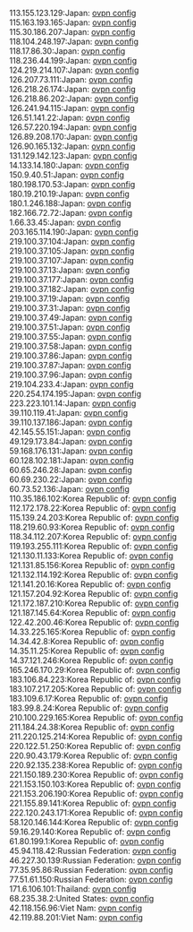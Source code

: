 113.155.123.129:Japan: [ovpn config](vpn/113_155_123_129.ovpn)  
115.163.193.165:Japan: [ovpn config](vpn/115_163_193_165.ovpn)  
115.30.186.207:Japan: [ovpn config](vpn/115_30_186_207.ovpn)  
118.104.248.197:Japan: [ovpn config](vpn/118_104_248_197.ovpn)  
118.17.86.30:Japan: [ovpn config](vpn/118_17_86_30.ovpn)  
118.236.44.199:Japan: [ovpn config](vpn/118_236_44_199.ovpn)  
124.219.214.107:Japan: [ovpn config](vpn/124_219_214_107.ovpn)  
126.207.73.111:Japan: [ovpn config](vpn/126_207_73_111.ovpn)  
126.218.26.174:Japan: [ovpn config](vpn/126_218_26_174.ovpn)  
126.218.86.202:Japan: [ovpn config](vpn/126_218_86_202.ovpn)  
126.241.94.115:Japan: [ovpn config](vpn/126_241_94_115.ovpn)  
126.51.141.22:Japan: [ovpn config](vpn/126_51_141_22.ovpn)  
126.57.220.194:Japan: [ovpn config](vpn/126_57_220_194.ovpn)  
126.89.208.170:Japan: [ovpn config](vpn/126_89_208_170.ovpn)  
126.90.165.132:Japan: [ovpn config](vpn/126_90_165_132.ovpn)  
131.129.142.123:Japan: [ovpn config](vpn/131_129_142_123.ovpn)  
14.133.14.180:Japan: [ovpn config](vpn/14_133_14_180.ovpn)  
150.9.40.51:Japan: [ovpn config](vpn/150_9_40_51.ovpn)  
180.198.170.53:Japan: [ovpn config](vpn/180_198_170_53.ovpn)  
180.19.210.19:Japan: [ovpn config](vpn/180_19_210_19.ovpn)  
180.1.246.188:Japan: [ovpn config](vpn/180_1_246_188.ovpn)  
182.166.72.72:Japan: [ovpn config](vpn/182_166_72_72.ovpn)  
1.66.33.45:Japan: [ovpn config](vpn/1_66_33_45.ovpn)  
203.165.114.190:Japan: [ovpn config](vpn/203_165_114_190.ovpn)  
219.100.37.104:Japan: [ovpn config](vpn/219_100_37_104.ovpn)  
219.100.37.105:Japan: [ovpn config](vpn/219_100_37_105.ovpn)  
219.100.37.107:Japan: [ovpn config](vpn/219_100_37_107.ovpn)  
219.100.37.13:Japan: [ovpn config](vpn/219_100_37_13.ovpn)  
219.100.37.177:Japan: [ovpn config](vpn/219_100_37_177.ovpn)  
219.100.37.182:Japan: [ovpn config](vpn/219_100_37_182.ovpn)  
219.100.37.19:Japan: [ovpn config](vpn/219_100_37_19.ovpn)  
219.100.37.31:Japan: [ovpn config](vpn/219_100_37_31.ovpn)  
219.100.37.49:Japan: [ovpn config](vpn/219_100_37_49.ovpn)  
219.100.37.51:Japan: [ovpn config](vpn/219_100_37_51.ovpn)  
219.100.37.55:Japan: [ovpn config](vpn/219_100_37_55.ovpn)  
219.100.37.58:Japan: [ovpn config](vpn/219_100_37_58.ovpn)  
219.100.37.86:Japan: [ovpn config](vpn/219_100_37_86.ovpn)  
219.100.37.87:Japan: [ovpn config](vpn/219_100_37_87.ovpn)  
219.100.37.96:Japan: [ovpn config](vpn/219_100_37_96.ovpn)  
219.104.233.4:Japan: [ovpn config](vpn/219_104_233_4.ovpn)  
220.254.174.195:Japan: [ovpn config](vpn/220_254_174_195.ovpn)  
223.223.101.14:Japan: [ovpn config](vpn/223_223_101_14.ovpn)  
39.110.119.41:Japan: [ovpn config](vpn/39_110_119_41.ovpn)  
39.110.137.186:Japan: [ovpn config](vpn/39_110_137_186.ovpn)  
42.145.55.151:Japan: [ovpn config](vpn/42_145_55_151.ovpn)  
49.129.173.84:Japan: [ovpn config](vpn/49_129_173_84.ovpn)  
59.168.176.131:Japan: [ovpn config](vpn/59_168_176_131.ovpn)  
60.128.102.181:Japan: [ovpn config](vpn/60_128_102_181.ovpn)  
60.65.246.28:Japan: [ovpn config](vpn/60_65_246_28.ovpn)  
60.69.230.22:Japan: [ovpn config](vpn/60_69_230_22.ovpn)  
60.73.52.136:Japan: [ovpn config](vpn/60_73_52_136.ovpn)  
110.35.186.102:Korea Republic of: [ovpn config](vpn/110_35_186_102.ovpn)  
112.172.178.22:Korea Republic of: [ovpn config](vpn/112_172_178_22.ovpn)  
115.139.24.203:Korea Republic of: [ovpn config](vpn/115_139_24_203.ovpn)  
118.219.60.93:Korea Republic of: [ovpn config](vpn/118_219_60_93.ovpn)  
118.34.112.207:Korea Republic of: [ovpn config](vpn/118_34_112_207.ovpn)  
119.193.255.111:Korea Republic of: [ovpn config](vpn/119_193_255_111.ovpn)  
121.130.11.133:Korea Republic of: [ovpn config](vpn/121_130_11_133.ovpn)  
121.131.85.156:Korea Republic of: [ovpn config](vpn/121_131_85_156.ovpn)  
121.132.114.192:Korea Republic of: [ovpn config](vpn/121_132_114_192.ovpn)  
121.141.20.16:Korea Republic of: [ovpn config](vpn/121_141_20_16.ovpn)  
121.157.204.92:Korea Republic of: [ovpn config](vpn/121_157_204_92.ovpn)  
121.172.187.210:Korea Republic of: [ovpn config](vpn/121_172_187_210.ovpn)  
121.187.145.64:Korea Republic of: [ovpn config](vpn/121_187_145_64.ovpn)  
122.42.200.46:Korea Republic of: [ovpn config](vpn/122_42_200_46.ovpn)  
14.33.225.165:Korea Republic of: [ovpn config](vpn/14_33_225_165.ovpn)  
14.34.42.8:Korea Republic of: [ovpn config](vpn/14_34_42_8.ovpn)  
14.35.11.25:Korea Republic of: [ovpn config](vpn/14_35_11_25.ovpn)  
14.37.121.246:Korea Republic of: [ovpn config](vpn/14_37_121_246.ovpn)  
165.246.170.29:Korea Republic of: [ovpn config](vpn/165_246_170_29.ovpn)  
183.106.84.223:Korea Republic of: [ovpn config](vpn/183_106_84_223.ovpn)  
183.107.217.205:Korea Republic of: [ovpn config](vpn/183_107_217_205.ovpn)  
183.109.6.17:Korea Republic of: [ovpn config](vpn/183_109_6_17.ovpn)  
183.99.8.24:Korea Republic of: [ovpn config](vpn/183_99_8_24.ovpn)  
210.100.229.165:Korea Republic of: [ovpn config](vpn/210_100_229_165.ovpn)  
211.184.24.38:Korea Republic of: [ovpn config](vpn/211_184_24_38.ovpn)  
211.220.125.214:Korea Republic of: [ovpn config](vpn/211_220_125_214.ovpn)  
220.122.51.250:Korea Republic of: [ovpn config](vpn/220_122_51_250.ovpn)  
220.90.43.179:Korea Republic of: [ovpn config](vpn/220_90_43_179.ovpn)  
220.92.135.238:Korea Republic of: [ovpn config](vpn/220_92_135_238.ovpn)  
221.150.189.230:Korea Republic of: [ovpn config](vpn/221_150_189_230.ovpn)  
221.153.150.103:Korea Republic of: [ovpn config](vpn/221_153_150_103.ovpn)  
221.153.206.190:Korea Republic of: [ovpn config](vpn/221_153_206_190.ovpn)  
221.155.89.141:Korea Republic of: [ovpn config](vpn/221_155_89_141.ovpn)  
222.120.243.171:Korea Republic of: [ovpn config](vpn/222_120_243_171.ovpn)  
58.120.146.144:Korea Republic of: [ovpn config](vpn/58_120_146_144.ovpn)  
59.16.29.140:Korea Republic of: [ovpn config](vpn/59_16_29_140.ovpn)  
61.80.199.1:Korea Republic of: [ovpn config](vpn/61_80_199_1.ovpn)  
45.94.118.42:Russian Federation: [ovpn config](vpn/45_94_118_42.ovpn)  
46.227.30.139:Russian Federation: [ovpn config](vpn/46_227_30_139.ovpn)  
77.35.95.86:Russian Federation: [ovpn config](vpn/77_35_95_86.ovpn)  
77.51.61.150:Russian Federation: [ovpn config](vpn/77_51_61_150.ovpn)  
171.6.106.101:Thailand: [ovpn config](vpn/171_6_106_101.ovpn)  
68.235.38.2:United States: [ovpn config](vpn/68_235_38_2.ovpn)  
42.118.156.96:Viet Nam: [ovpn config](vpn/42_118_156_96.ovpn)  
42.119.88.201:Viet Nam: [ovpn config](vpn/42_119_88_201.ovpn)  

